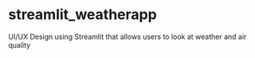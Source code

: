 # streamlit_weatherapp
UI/UX Design using Streamlit that allows users to look at weather and air quality
